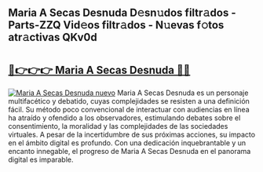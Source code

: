 ## Maria A Secas Desnuda D𝚎sn𝚞dos filtr𝚊dos - Parts-ZZQ Vid𝚎os filtr𝚊dos - N𝚞evas f𝚘tos atr𝚊ctivas QKv0d

# <h2><a href="http://mba9lx3.tromn.icu/?c=Maria+A+Secas+Desnuda">🔗👉👉👉 Maria A Secas Desnuda 🔗🔗</a></h2>

[![Maria A Secas Desnuda nuevo](https://i.imgur.com/pEAQMta.gif)](http://mba9lx3.tromn.icu/?c=Maria+A+Secas+Desnuda)
Maria A Secas Desnuda es un personaje multifacético y debatido, cuyas complejidades se resisten a una definición fácil.  Su método poco convencional de interactuar con audiencias en línea ha atraído y ofendido a los observadores, estimulando debates sobre el consentimiento, la moralidad y las complejidades de las sociedades virtuales. A pesar de la incertidumbre de sus próximas acciones, su impacto en el ámbito digital es profundo. Con una dedicación inquebrantable y un encanto innegable, el progreso de Maria A Secas Desnuda en el panorama digital es imparable.
